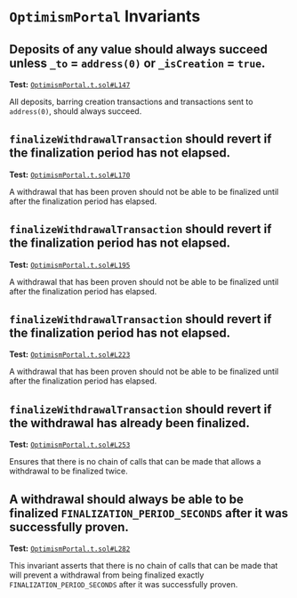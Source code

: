 # `OptimismPortal` Invariants

## Deposits of any value should always succeed unless `_to` = `address(0)` or `_isCreation` = `true`.
**Test:** [`OptimismPortal.t.sol#L147`](../test/invariants/OptimismPortal.t.sol#L147)

All deposits, barring creation transactions and transactions sent to `address(0)`, should always succeed. 

## `finalizeWithdrawalTransaction` should revert if the finalization period has not elapsed.
**Test:** [`OptimismPortal.t.sol#L170`](../test/invariants/OptimismPortal.t.sol#L170)

A withdrawal that has been proven should not be able to be finalized until after the finalization period has elapsed. 

## `finalizeWithdrawalTransaction` should revert if the finalization period has not elapsed.
**Test:** [`OptimismPortal.t.sol#L195`](../test/invariants/OptimismPortal.t.sol#L195)

A withdrawal that has been proven should not be able to be finalized until after the finalization period has elapsed. 

## `finalizeWithdrawalTransaction` should revert if the finalization period has not elapsed.
**Test:** [`OptimismPortal.t.sol#L223`](../test/invariants/OptimismPortal.t.sol#L223)

A withdrawal that has been proven should not be able to be finalized until after the finalization period has elapsed. 

## `finalizeWithdrawalTransaction` should revert if the withdrawal has already been finalized.
**Test:** [`OptimismPortal.t.sol#L253`](../test/invariants/OptimismPortal.t.sol#L253)

Ensures that there is no chain of calls that can be made that allows a withdrawal to be finalized twice. 

## A withdrawal should **always** be able to be finalized `FINALIZATION_PERIOD_SECONDS` after it was successfully proven.
**Test:** [`OptimismPortal.t.sol#L282`](../test/invariants/OptimismPortal.t.sol#L282)

This invariant asserts that there is no chain of calls that can be made that will prevent a withdrawal from being finalized exactly `FINALIZATION_PERIOD_SECONDS` after it was successfully proven. 